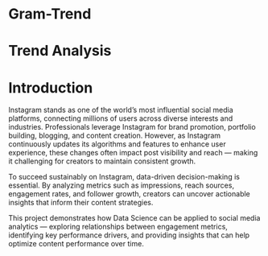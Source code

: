# Gram-Trend
# Trend Analysis
# Introduction
Instagram stands as one of the world’s most influential social media platforms, connecting millions of users across diverse interests and industries. Professionals leverage Instagram for brand promotion, portfolio building, blogging, and content creation. However, as Instagram continuously updates its algorithms and features to enhance user experience, these changes often impact post visibility and reach — making it challenging for creators to maintain consistent growth.

To succeed sustainably on Instagram, data-driven decision-making is essential. By analyzing metrics such as impressions, reach sources, engagement rates, and follower growth, creators can uncover actionable insights that inform their content strategies.

This project demonstrates how Data Science can be applied to social media analytics — exploring relationships between engagement metrics, identifying key performance drivers, and providing insights that can help optimize content performance over time.
